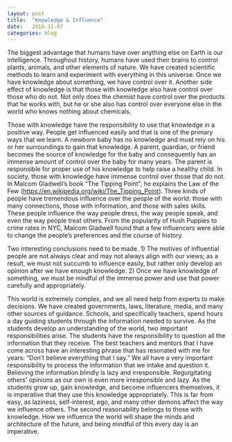 ```yaml
---
layout: post
title:  "Knowledge & Influence"
date:   2016-11-07
categories: blog
---
```


The biggest advantage that humans have over anything else on Earth is our intelligence.  Throughout history, humans have used their brains to control plants, animals, and other elements of nature.  We have created scientific methods to learn and experiment with everything in this universe.  Once we have knowledge about something, we have control over it.  Another side effect of knowledge is that those with knowledge also have control over those who do not.  Not only does the chemist have control over the products that he works with, but he or she also has control over everyone else in the world who knows nothing about chemicals. 

Those with knowledge have the responsibility to use that knowledge in a positive way.  People get influenced easily and that is one of the primary ways that we learn.  A newborn baby has no knowledge and must rely on his or her surroundings to gain that knowledge.  A parent, guardian, or friend becomes the source of knowledge for the baby and consequently has an immense amount of control over the baby for many years.  The parent is responsible for proper use of his knowledge to help raise a healthy child.  In society, those with knowledge have immense control over those that do not.  In Malcom Gladwell’s book “The Tipping Point”, he explains the Law of the Few (https://en.wikipedia.org/wiki/The_Tipping_Point).  Three kinds of people have tremendous influence over the people of the world: those with many connections, those with information, and those with sales skills.  These people influence the way people dress, the way people speak, and even the way people treat others.  From the popularity of Hush Puppies to crime rates in NYC, Malcom Gladwell found that a few influencers were able to change the people’s preferences and the course of history.

Two interesting conclusions need to be made.  1) The motives of influential people are not always clear and may not always align with our views; as a result, we must not succumb to influence easily, but rather only develop an opinion after we have enough knowledge. 2) Once we have knowledge of something, we must be mindful of the immense power and use that power carefully and appropriately.

This world is extremely complex, and we all need help from experts to make decisions.  We have created governments, laws, literature, media, and many other sources of guidance.  Schools, and specifically teachers, spend hours a day guiding students through the information needed to survive.  As the students develop an understanding of the world, two important responsibilities arise.  The students have the responsibility to question all the information that they receive.  The best teachers and mentors that I have come across have an interesting phrase that has resonated with me for years: “Don’t believe everything that I say.”  We all have a very important responsibility to process the information that we intake and question it.  Believing the information blindly is lazy and irresponsible.  Regurgitating others’ opinions as our own is even more irresponsible and lazy.  As the students grow up, gain knowledge, and become influencers themselves, it is imperative that they use this knowledge appropriately.  This is far from easy, as laziness, self-interest, ego, and many other demons affect the way we influence others.  The second reasonability belongs to those with knowledge.  How we influence the world will shape the minds and architecture of the future, and being mindful of this every day is an imperative.  
















